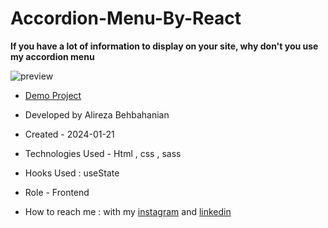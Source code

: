 # Accordion-Menu-By-React

**If you have a lot of information to display on your site, why don't you use my accordion menu**

![preview](https://github.com/alirezabeb/firstprojectsass/assets/155749930/088b881e-480b-46c3-a7a4-2fb7dc0770e1)


- [Demo Project](https://alirezabeb.github.io/firstprojectsass/)

- Developed by Alireza Behbahanian

- Created - 2024-01-21

- Technologies Used - Html , css , sass

- Hooks Used : useState 

- Role - Frontend

- How to reach me : with my [instagram](instagram.com/alireza_behweb/) and [linkedin](https://www.linkedin.com/in/alireza-behbahanian-90b980160/)

